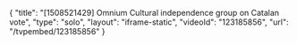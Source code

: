 {
    "title": "[1508521429] Omnium Cultural independence group on Catalan vote",
    "type": "solo",
    "layout": "iframe-static",
    "videoId": "123185856",
    "url": "\/tvpembed\/123185856"
}